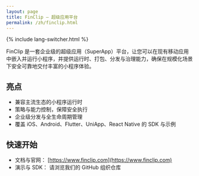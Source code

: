 ```yaml
---
layout: page
title: FinClip — 超级应用平台
permalink: /zh/finclip.html
---
```


{% include lang-switcher.html %}

FinClip 是一套企业级的超级应用（SuperApp）平台，让您可以在现有移动应用中嵌入并运行小程序，并提供运行时、打包、分发与治理能力，确保在规模化场景下安全可靠地交付丰富的小程序体验。

## 亮点

- 兼容主流生态的小程序运行时
- 策略与能力控制，保障安全执行
- 企业级分发与全生命周期管理
- 覆盖 iOS、Android、Flutter、UniApp、React Native 的 SDK 与示例

## 快速开始

- 文档与官网： [https://www.finclip.com](https://www.finclip.com)
- 演示与 SDK： 请浏览我们的 GitHub 组织仓库
